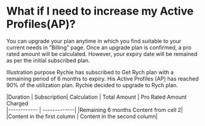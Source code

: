 # What if I need to increase my Active Profiles(AP)?

You can upgrade your plan anytime in which you find suitable to your current needs in ”Billing” page. Once an upgrade plan is confirmed, a pro rated amount will be calculated. However, your expiry date will be remained as per the initial subscribed plan.

Illustration purpose
Rychie has subscribed to Get Rych plan with a remaining period of 6 months to expiry. His Active Profiles (AP) has reached 90% of the utilization plan. Rychie decided to upgrade to Rych plan.

|Duration | Subscription| Calculation | Total Amount | Pro Rated Amount Charged    
|------------ | -------------|
|Remaining 6 months Content from cell 2|
|Content in the first column | Content in the second column|
